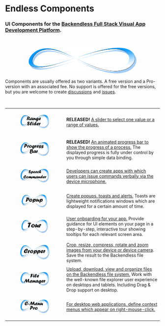 # Endless Components


### UI Components for the [Backendless Full Stack Visual App Development Platform](https://backendless.com).

<br>

<p align="center">
  <img src="./assets/endlessLogo.png" width="70%"/>
</p>

Components are usually offered as two variants. A free version and a Pro-version with an associated fee. No support is offered for the free versions, but you are welcome to create [discussions](https://github.com/klako-web/Endless-Components/discussions) and [issues](https://github.com/klako-web/Endless-Components/issues).

<br>

| | |
| --- | --- |
| <p align="center"> [ <img src="./EndlessRangeSlider/assets/Icon.png" width="52%"/> ](./EndlessRangeSlider/README.md) | **RELEASED!** [A slider to select one value or a range of values.](./EndlessRangeSlider/README.md)  |
| <p align="center"> [ <img src="./EndlessProgressBar/assets/IconProgressBar.png" width="52%"/> ](./EndlessProgressBar/README.md) | **RELEASED!** [An animated progress bar to show the progress of a process.](./EndlessProgressBar/README.md) The displayed progress is fully under control by you through simple data binding. |
| <p align="center"> [ <img src="./EndlessSpeechCommander/assets/icon.png" width="52%"/> ](./EndlessSpeechCommander/README.md) | [Developers can create apps with which users can issue commands verbally via the device microphone.](./EndlessProgressBar/README.md)  |
| <p align="center"> [ <img src="./EndlessPopup/assets/IconPopup.png" width="50%"/> ](./EndlessPopup/README.md) | [Create popups, toasts and alerts.](./EndlessPopup/README.md) Toasts are lightweight notifications windows which are displayed for a certain amount of time. |
| <p align="center"> [ <img src="./EndlessTour/assets/iconTour.png" width="48%"/> ](./EndlessTour/README.md) | [User onboarding for your app.](./EndlessTour/README.md) Provide guidance for UI elements on your page in a step-by-step, interactive tour showing tooltips for each relevant screen area.  |
| <p align="center"> [ <img src="./EndlessCropper/assets/Icon.png" width="54%"/> ](./EndlessCropper/README.md) | [Crop, resize, compress, rotate and zoom images from your device or device camera](./EndlessCropper/README.md). Save the result to the Backendless file system.  |
| <p align="center"> [ <img src="./EndlessFileManager/assets/IconFilemanager.png" width="52%"/> ](./EndlessFileManager/README.md) | [Upload, download, view and organize files on the Backendless file system.](./EndlessFileManager/README.md) Work with the well-known file explorer user experience on desktops and tablets. Including Drag & Drop support on desktop. |
| <p align="center"> [ <img src="./EndlessContextMenu/assets/C-Menu.png" width="52%"/> ](./EndlessContextMenu/README.md) | [For desktop web applications, define context menus which appear on right-mouse-click.](./EndlessContextMenu/README.md) |

